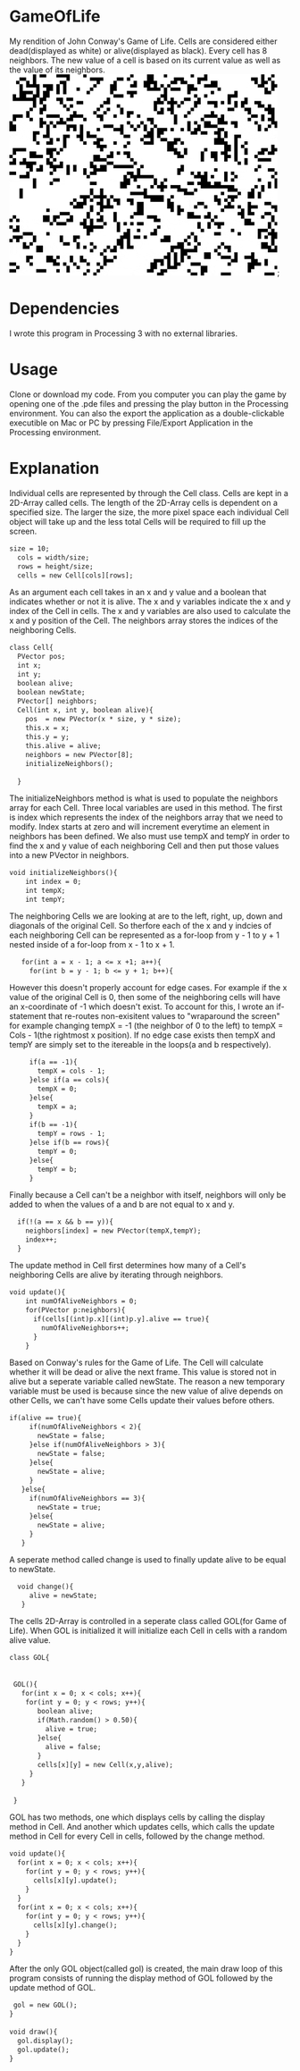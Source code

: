 # GameOfLife
My rendition of John Conway's Game of Life. Cells are considered either dead(displayed as white)  or alive(displayed as black). Every cell has 8 neighbors. The new value of a cell is based on its current value as well as the value of its neighbors. 
![](gameOfLife.gif);

# Dependencies
I wrote this program in Processing 3 with no external libraries. 

# Usage
Clone or download my code. From you computer you can play the game by opening one of the .pde files and pressing the play button in the Processing environment. You can also the export the application as a double-clickable executible on Mac or PC by pressing File/Export Application in the Processing environment.

# Explanation
Individual cells are represented by through the Cell class. Cells are kept in a 2D-Array called cells. The length of the 2D-Array cells is dependent on a specified size. The larger the size, the more pixel space each individual Cell object will take up and the less total Cells will be required to fill up the screen. 
```processing
size = 10;
  cols = width/size;
  rows = height/size;
  cells = new Cell[cols][rows];
```
As an argument each cell takes in an x and y value and a boolean that indicates whether or not it is alive. The x and y variables indicate the x and y index of the Cell in cells. The x and y variables are also used to calculate the x and y position of the Cell. The neighbors array stores the indices of the neighboring Cells. 
```processing
class Cell{
  PVector pos;
  int x;
  int y;
  boolean alive;
  boolean newState;
  PVector[] neighbors;
  Cell(int x, int y, boolean alive){
    pos  = new PVector(x * size, y * size);
    this.x = x;
    this.y = y;
    this.alive = alive;
    neighbors = new PVector[8];  
    initializeNeighbors();
    
  }
```
The initializeNeighbors method is what is used to populate the neighbors array for each Cell. Three local variables are used in this method. The first is index which represents the index of the neighbors array that we need to modify. Index starts at zero and will increment everytime an element in neighbors has been defined. We also must use tempX and tempY in order to find the x and y value of each neighboring Cell and then put those values into a new PVector in neighbors. 
```processing
void initializeNeighbors(){
    int index = 0;
    int tempX;
    int tempY;
 ```
 The neighboring Cells we are looking at are to the left, right, up, down and diagonals of the original Cell. So therfore each of the x and y indcies of each neighboring Cell can be represented as a for-loop from y - 1 to y + 1 nested inside of a for-loop from x - 1 to x + 1. 
 ```processing
    for(int a = x - 1; a <= x +1; a++){
      for(int b = y - 1; b <= y + 1; b++){
 ```
 However this doesn't properly account for edge cases. For example if the x value of the original Cell is 0, then some of the neighboring cells will have an x-coordinate of -1 which doesn't exist. To account for this, I wrote an if-statement that re-routes non-exisitent values to "wraparound the screen" for example changing tempX = -1 (the neighbor of 0 to the left) to tempX = Cols - 1(the rightmost x position). If no edge case exists then tempX and tempY are simply set to the itereable in the loops(a and b respectively). 
 ```processing
      if(a == -1){
        tempX = cols - 1;
      }else if(a == cols){
        tempX = 0;
      }else{
        tempX = a;
      }
      if(b == -1){
        tempY = rows - 1;
      }else if(b == rows){
        tempY = 0;
      }else{
        tempY = b;
      }
 ```
 Finally because a Cell can't be a neighbor with itself, neighbors will only be added to when the values of a and b are not equal to x and y.
 ```processing
   if(!(a == x && b == y)){
     neighbors[index] = new PVector(tempX,tempY);
     index++;
   }
 ```
The update method in Cell first determines how many of a Cell's neighboring Cells are alive by iterating through neighbors.
```processing
void update(){
    int numOfAliveNeighbors = 0;
    for(PVector p:neighbors){
      if(cells[(int)p.x][(int)p.y].alive == true){
        numOfAliveNeighbors++;
      }
    }
 ```
 Based on Conway's rules for the Game of Life. The Cell will calculate whether it will be dead or alive the next frame. This value is stored not in alive but a seperate variable called newState. The reason a new temporary variable must be used is because since the new value of alive depends on other Cells, we can't have some Cells update their values before others. 
 ```processing
 if(alive == true){
      if(numOfAliveNeighbors < 2){
        newState = false;
      }else if(numOfAliveNeighbors > 3){
        newState = false;
      }else{
        newState = alive;
      }
    }else{
      if(numOfAliveNeighbors == 3){
        newState = true;
      }else{
        newState = alive;
      }
    }
 ```
 A seperate method called change is used to finally update alive to be equal to newState.
 ```processing
   void change(){
      alive = newState;
    }
 ```
 The cells 2D-Array is controlled in a seperate class called GOL(for Game of Life). When GOL is initialized it will initialize each Cell in cells with a random alive value. 
 ```processing
 class GOL{
  

  GOL(){     
    for(int x = 0; x < cols; x++){
     for(int y = 0; y < rows; y++){
        boolean alive;
        if(Math.random() > 0.50){
          alive = true;
        }else{
          alive = false;
        }
        cells[x][y] = new Cell(x,y,alive);
      } 
    }
    
  }
  ```
  GOL has two methods, one which displays cells by calling the display method in Cell. And another which updates cells, which calls the update method in Cell for every Cell in cells, followed by the change method.
  ```processing
  void update(){
    for(int x = 0; x < cols; x++){
      for(int y = 0; y < rows; y++){
        cells[x][y].update();  
      }
    }
    for(int x = 0; x < cols; x++){
      for(int y = 0; y < rows; y++){
        cells[x][y].change();  
      }
    }
  }
  ```
  After the only GOL object(called gol) is created, the main draw loop of this program consists of running the display method of GOL followed by the update method of GOL. 
  ```processing
   gol = new GOL();
}

void draw(){
    gol.display();
    gol.update();
}
  ```
